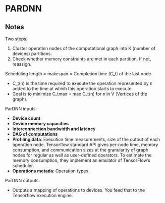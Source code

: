 # PARDNN

## Notes

Two steps:

1. Cluster operation nodes of the computational graph into K (number of devices) partitions.
2. Check whether memory constraints are met in each partition. If not, reassign.

Scheduling length = makespan = Completion time (C_t) of the last node. 

* C_t(n) is the time required to execute the operation represented by n added to the time at which this operation starts to execute.
* Goal is to minimize C_tmax = max C_t(n) for n in V (Vertices of the graph).

ParDNN inputs:

* **Device count**
* **Device memory capacities**
* **Interconnection bandwidth and latency**
* **DAG of computations**
* **Profiling data**: Execution time measurements, size of the output of each operation node. Tensorflow standard API gives per-node time, memory consumption, and communication sizes at the granularity of graph nodes for regular as well as user-defined operators. To estimate the memory consumption, they implement an emulator of TensorFlow’s scheduler.
* **Operations metada**: Operation types.

ParDNN outputs:
* Outputs a mapping of operations to devices. You feed that to the Tensorflow execution engine.
